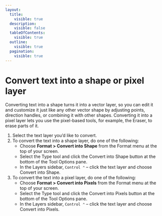 ```yaml
---
layout:
  title:
    visible: true
  description:
    visible: false
  tableOfContents:
    visible: true
  outline:
    visible: true
  pagination:
    visible: true
---
```


# Convert text into a shape or pixel layer

Converting text into a shape turns it into a vector layer, so you can edit it and customize it just like any other vector shape by adjusting points, direction handles, or combining it with other shapes. Converting it into a pixel layer lets you use the pixel-based tools, for example, the Eraser, to erase parts of it.

1. Select the text layer you’d like to convert.
2. To convert the text into a shape layer, do one of the following:
   * Choose **Format > Convert into Shape** from the Format menu at the top of your screen.
   * Select the Type tool and click the Convert into Shape button at the bottom of the Tool Options pane.
   * In the Layers sidebar, `Control ⌃` – click the text layer and choose Convert into Shape.
3. To convert the text into a pixel layer, do one of the following:
   * Choose **Format > Convert into Pixels** from the Format menu at the top of your screen.
   * Select the Type tool and click the Convert into Pixels button at the bottom of the Tool Options pane.
   * In the Layers sidebar, `Control ⌃` – click the text layer and choose Convert into Pixels.

